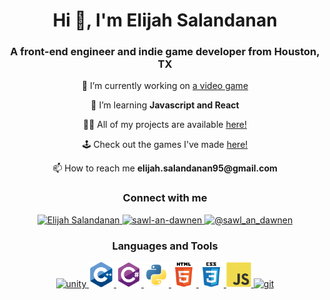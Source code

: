 <h1 align="center">Hi 👋, I'm Elijah Salandanan</h1>

<h3 align="center">A front-end engineer and indie game developer from Houston, TX</h3>

<div align="center">
  <p>
  🔭 I’m currently working on <a href="https://github.com/sawl-an-dawnen/TheVeil" target="_blank" rel="noopener noreferrer"> a video game</a>
  </p>
  <p>
  🌱 I’m learning <b>Javascript and React</b>
  </p>
  <p>
  👨‍💻 All of my projects are available <a href="https://github.com/sawl-an-dawnen" target="_blank" rel="noopener noreferrer"> here!</a>
  </p>
  <p>
  🕹️ Check out the games I've made <a href="https://sawl-an-dawnen.itch.io/" target="_blank" rel="noopener noreferrer"> here!</a>
  </p>
  <p>
  📫 How to reach me <b>elijah.salandanan95@gmail.com</b>
  </p>
</div>

<div align="center">
  <h3>Connect with me</h3>
  <!--Linkedin-->
  <a href="https://www.linkedin.com/in/elijah-salandanan-427469169/" target="_blank" rel="noopener noreferrer">
    <img src="https://raw.githubusercontent.com/rahuldkjain/github-profile-readme-generator/master/src/images/icons/Social/linked-in-alt.svg" alt="Elijah Salandanan" height="30" width="40" />
  </a>
  <!--Instagram-->
  <a href="https://instagram.com/sawl_an_dawnen" target="_blank" rel="noopener noreferrer">
    <img src="https://raw.githubusercontent.com/rahuldkjain/github-profile-readme-generator/master/src/images/icons/Social/instagram.svg" alt="sawl-an-dawnen" height="30" width="40" />
  </a>
  <!--Youtube-->
  <a href="https://www.youtube.com/@sawl_an_dawnen" target="_blank" rel="noopener noreferrer">
    <img src="https://raw.githubusercontent.com/rahuldkjain/github-profile-readme-generator/master/src/images/icons/Social/youtube.svg" alt="@sawl_an_dawnen" height="30" width="40" />
  </a>
</div>

<div align="center"> 
  <h3>Languages and Tools</h3>
    <!--UNITY-->
  <a href="https://unity.com/" target="_blank" rel="noopener noreferrer"> 
    <img src="https://www.vectorlogo.zone/logos/unity3d/unity3d-icon.svg" alt="unity" width="40" height="40"/> 
  </a> 
  <!--C++-->
  <a href="https://www.w3schools.com/cpp/" target="_blank" rel="noopener noreferrer"> 
    <img src="https://raw.githubusercontent.com/devicons/devicon/master/icons/cplusplus/cplusplus-original.svg" alt="cplusplus" width="40" height="40"/> 
  </a>
  <!--C#-->
  <a href="https://www.w3schools.com/cs/" target="_blank" rel="noopener noreferrer"> 
    <img src="https://raw.githubusercontent.com/devicons/devicon/master/icons/csharp/csharp-original.svg" alt="csharp" width="40" height="40"/> 
  </a>
  <!--Python-->
  <a href="https://www.python.org" target="_blank" rel="noopener noreferrer"> 
    <img src="https://raw.githubusercontent.com/devicons/devicon/master/icons/python/python-original.svg" alt="python" width="40" height="40"/>      
  </a> 
  <!--html-->
  <a href="https://www.w3.org/html/" target="_blank" rel="noopener noreferrer"> 
    <img src="https://raw.githubusercontent.com/devicons/devicon/master/icons/html5/html5-original-wordmark.svg" alt="html5" width="40" height="40"/> 
  </a> 
  <!--CSS-->
  <a href="https://www.w3schools.com/css/" target="_blank" rel="noopener noreferrer"> 
    <img src="https://raw.githubusercontent.com/devicons/devicon/master/icons/css3/css3-original-wordmark.svg" alt="css3" width="40" height="40"/>   
  </a> 
  <!--JavaScript-->
  <a href="https://developer.mozilla.org/en-US/docs/Web/JavaScript" target="_blank" rel="noopener noreferrer"> 
    <img src="https://raw.githubusercontent.com/devicons/devicon/master/icons/javascript/javascript-original.svg" alt="javascript" width="40" height="40"/> 
  </a> 
  <!--GitHUb-->
  <a href="https://git-scm.com/" target="_blank" rel="noopener noreferrer"> 
    <img src="https://www.vectorlogo.zone/logos/git-scm/git-scm-icon.svg" alt="git" width="40" height="40"/> 
  </a> 
</div>

<!--
<p>
  <img align="left" src="https://github-readme-stats.vercel.app/api/top-langs?username=sawl-an-dawnen&show_icons=true&locale=en&layout=compact" alt="sawl-an-dawnen" />
</p>

<p>
  <img align="center" src="https://github-readme-stats.vercel.app/api?username=sawl-an-dawnen&show_icons=true&locale=en" alt="sawl-an-dawnen" />
</p>

<p>
  <img align="center" src="https://github-readme-streak-stats.herokuapp.com/?user=sawl-an-dawnen&" alt="sawl-an-dawnen" />
</p>
-->

